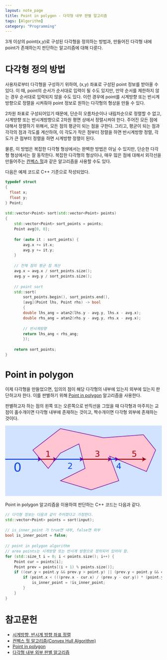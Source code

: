 ```yaml
---
layout: note_page
title: Point in polygon - 다각형 내부 판별 알고리즘
tags: [Algorithm]
category: "Programming"
---
```


3개 이상의 point(x,y)로 구성된 다각형을 정의하는 방법과, 만들어진 다각형 내에 point가 존재하는지 판단하는 알고리즘에 대해 다룬다.

# 다각형 정의 방법

사용자로부터 다각형을 구성하기 위하여, (x,y) 좌표로 구성된 point 정보를 받아올 수 있다. 이 때, point의 순서가 순서대로 입력이 될 수도 있지만, 만약 순서를 제한하지 않는 경우 순서대로 입력되지 않을 수도 있다. 이런 경우에 point를 시계방향 또는 반시계방향으로 정렬을 시켜줘야 point 정보로 원하는 다각형의 형상을 만들 수 있다.

2차원 좌표로 구성되어있기 때문에, 단순히 오름차순이나 내림차순으로 정렬할 수 없고, 시계방향 또는 반시계방향으로 2차원 평면 상에서 정렬시켜야 한다.
주어진 모든 점에 대해서 정렬하기 위해서, 모든 점의 평균이 되는 점을 구한다. 그리고, 평균이 되는 점과 각각의 점과 각도를 계산하여, 이 각도가 작은 점부터 정렬을 하면 반시계방향 정렬, 각도가 큰 점부터 정렬을 하면 시계방향 정렬이 된다.

물론, 이 방법은 복잡한 다각형 형상에서는 완벽한 방법은 아닐 수 있지만, 단순한 다각형 형상에서는 잘 동작한다. 복잡한 다각형의 형상이나, 매우 많은 점에 대해서 외각선을 만들어주는 [컨벡스 헐](https://en.wikipedia.org/wiki/Convex_hull)과 같은 알고리즘을 사용할 수도 있다.

다음은 예제 코드로 C++ 기준으로 작성되었다.

```cpp
typedef struct
{
  float x;
  float y;
} Point;

std::vector<Point> sort(std::vector<Point> points)
{
    std::vector<Point> sort_points = points;
    Point avg{0, 0};

    for (auto it : sort_points) {
        avg.x += it.x;
        avg.y += it.y;
    }

    // 전체 점의 평균 점 계산
    avg.x = avg.x / sort_points.size();
    avg.y = avg.y / sort_points.size();

    // point sort
    std::sort(
        sort_points.begin(), sort_points.end(),
        [avg](Point lhs, Point rhs) -> bool
        {
        double lhs_ang = atan2(lhs.y - avg.y, lhs.x - avg.x);
        double rhs_ang = atan2(rhs.y - avg.y, rhs.x - avg.x);

        // 반시계방향
        return lhs_ang < rhs_ang;
        });

    return sort_points;
}
```

# Point in polygon

이제 다각형을 만들었으면, 임의의 점이 해당 다각형의 내부에 있는지 외부에 있는지 판단하고자 한다. 이를 판별하기 위해 [Point in polygon](https://en.wikipedia.org/wiki/Point_in_polygon) 알고리즘을 사용한다.

판별하고자 하는 점의 왼쪽 또는 오른쪽으로 반직선을 그었을 때 다각형과 마주치는 교점이 홀수개이면 다각형 내부에 존재하는 것이고, 짝수개이면 다각형 외부에 존재하는 것이다.

<img src="/assets/img/posts/221221_point_in_polygon.png">

Point in polygon 알고리즘을 이용하여 판단하는 C++ 코드는 다음과 같다.

```cpp
// 다각형 정보는 다음과 같이 주어졌다고 가정한다.
std::vector<Point> points = sort(input);

// is_inner_point 가 true면 내부, false면 외부
bool is_inner_point = false;

// point in polygon algorithm
// area points는 시계방향 또는 반시계 방향으로 정의되어 있어야 함.
for (std::size_t i = 0; i < points.size(); i++) {
    Point cur = points[i];
    Point prev = points[(i + 1) % points.size()];
    if ((cur.y < point.y && prev.y > point.y) || (prev.y < point.y && cur.y > point.y)) {
        if (point.x < (((prev.x - cur.x) / (prev.y - cur.y)) * (point.y - cur.y)) + cur.x) {
            is_inner_point = !is_inner_point;
        }
    }
}
```

# 참고문헌
* [시계방향, 반시계 방향 좌표 정렬](https://www.crocus.co.kr/1634)
* [컨벡스 헐 알고리즘(Convex Hull Algorithm)](https://www.crocus.co.kr/1288)
* [Point in polygon](https://en.wikipedia.org/wiki/Point_in_polygon)
* [다각형 내부 외부 판별 알고리즘](https://www.crocus.co.kr/1617)